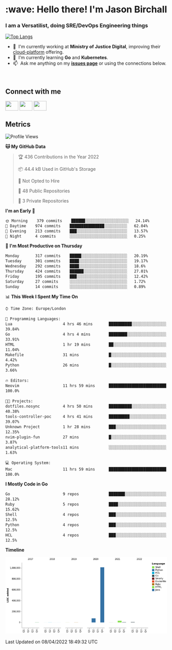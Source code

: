 <h1 align="left" id="jason-title">:wave: Hello there! I'm Jason Birchall</h1>
<h3 align="left">I am a Versatilist, doing SRE/DevOps Engineering things</h3>

[![Top Langs](https://github-readme-stats.vercel.app/api?username=jasonBirchall&show_icons=true&count_private=true&include_all_commits=true&theme=gruvbox)](https://github.com/anuraghazra/github-readme-stats)

- :office: &nbsp;I'm currently working at **Ministry of Justice Digital**, improving their [cloud-platform](https://github.com/ministryofjustice/cloud-platform) offering.
- :seedling: &nbsp;I’m currently learning **Go** and **Kubernetes**.
- :mailbox: &nbsp;Ask me anything on my **[issues page]** or using the connections below.


<br>

<h2>Connect with me</h2>
<p>
<a href="https://twitter.com/jsonBirchall" target="blank"><img align="center" src="https://cdn.jsdelivr.net/npm/simple-icons@3.0.1/icons/twitter.svg" alt="" height="30" width="40" /></a>
<a href="https://keybase.io/json0" target="blank"><img align="center" src="https://cdn.jsdelivr.net/npm/simple-icons@3.0.1/icons/keybase.svg" alt="" height="30" width="40" /></a>
<a href="https://www.reddit.com/user/kakorate" target="blank"><img align="center" src="https://cdn.jsdelivr.net/npm/simple-icons@3.0.1/icons/reddit.svg" alt="" height="30" width="40" /></a>
</p>

<h2>Metrics</h2>

<!--START_SECTION:waka-->
![Profile Views](http://img.shields.io/badge/Profile%20Views-0-blue)

**🐱 My GitHub Data** 

> 🏆 436 Contributions in the Year 2022
 > 
> 📦 44.4 kB Used in GitHub's Storage 
 > 
> 🚫 Not Opted to Hire
 > 
> 📜 48 Public Repositories 
 > 
> 🔑 3 Private Repositories  
 > 
**I'm an Early 🐤** 

```text
🌞 Morning    379 commits    ██████░░░░░░░░░░░░░░░░░░░   24.14% 
🌆 Daytime    974 commits    ███████████████░░░░░░░░░░   62.04% 
🌃 Evening    213 commits    ███░░░░░░░░░░░░░░░░░░░░░░   13.57% 
🌙 Night      4 commits      ░░░░░░░░░░░░░░░░░░░░░░░░░   0.25%

```
📅 **I'm Most Productive on Thursday** 

```text
Monday       317 commits    █████░░░░░░░░░░░░░░░░░░░░   20.19% 
Tuesday      301 commits    ████░░░░░░░░░░░░░░░░░░░░░   19.17% 
Wednesday    292 commits    ████░░░░░░░░░░░░░░░░░░░░░   18.6% 
Thursday     424 commits    ██████░░░░░░░░░░░░░░░░░░░   27.01% 
Friday       195 commits    ███░░░░░░░░░░░░░░░░░░░░░░   12.42% 
Saturday     27 commits     ░░░░░░░░░░░░░░░░░░░░░░░░░   1.72% 
Sunday       14 commits     ░░░░░░░░░░░░░░░░░░░░░░░░░   0.89%

```


📊 **This Week I Spent My Time On** 

```text
⌚︎ Time Zone: Europe/London

💬 Programming Languages: 
Lua                      4 hrs 46 mins       ██████████░░░░░░░░░░░░░░░   39.84% 
Go                       4 hrs 4 mins        ████████░░░░░░░░░░░░░░░░░   33.91% 
HTML                     1 hr 19 mins        ██░░░░░░░░░░░░░░░░░░░░░░░   11.04% 
Makefile                 31 mins             █░░░░░░░░░░░░░░░░░░░░░░░░   4.42% 
Python                   26 mins             █░░░░░░░░░░░░░░░░░░░░░░░░   3.66%

🔥 Editors: 
Neovim                   11 hrs 59 mins      █████████████████████████   100.0%

🐱‍💻 Projects: 
dotfiles.nosync          4 hrs 50 mins       ██████████░░░░░░░░░░░░░░░   40.38% 
tools-controller-poc     4 hrs 41 mins       █████████░░░░░░░░░░░░░░░░   39.07% 
Unknown Project          1 hr 28 mins        ███░░░░░░░░░░░░░░░░░░░░░░   12.35% 
nvim-plugin-fun          27 mins             █░░░░░░░░░░░░░░░░░░░░░░░░   3.87% 
analytical-platform-tools11 mins             ░░░░░░░░░░░░░░░░░░░░░░░░░   1.63%

💻 Operating System: 
Mac                      11 hrs 59 mins      █████████████████████████   100.0%

```

**I Mostly Code in Go** 

```text
Go                       9 repos             ███████░░░░░░░░░░░░░░░░░░   28.12% 
Ruby                     5 repos             ████░░░░░░░░░░░░░░░░░░░░░   15.62% 
Shell                    4 repos             ███░░░░░░░░░░░░░░░░░░░░░░   12.5% 
Python                   4 repos             ███░░░░░░░░░░░░░░░░░░░░░░   12.5% 
HCL                      4 repos             ███░░░░░░░░░░░░░░░░░░░░░░   12.5%

```


**Timeline**

![Chart not found](https://raw.githubusercontent.com/jasonBirchall/jasonBirchall/main/charts/bar_graph.png) 


 Last Updated on 08/04/2022 18:49:32 UTC
<!--END_SECTION:waka-->

<!-- links -->

[issues page]: https://github.com/jasonBirchall/jasonBirchall/issues "jasonBirchall/issues"

